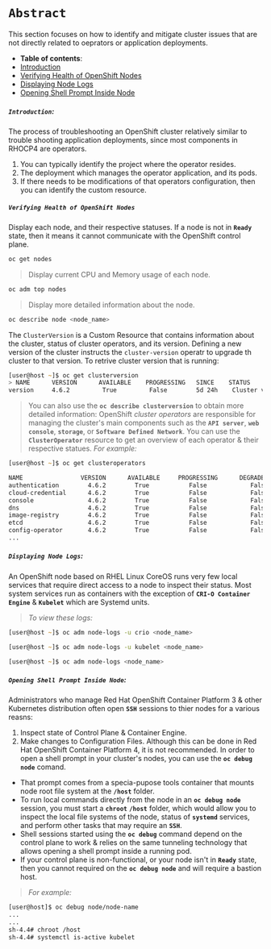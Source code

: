 # **`Abstract`**

This section focuses on how to identify and mitigate cluster issues that are not directly related to oeprators or application deployments.

-  **Table of contents**:
  - [Introduction](#introduction)
  - [Verifying Health of OpenShift Nodes](#verifying-health-of-openshift-nodes)
  - [Displaying Node Logs](#displaying-node-logs)
  - [Opening Shell Prompt Inside Node](#opening-shell-prompt-inside-node)

##### **`Introduction`:**
The process of troubleshooting an OpenShift cluster relatively similar to trouble shooting application deployments, since most components in RHOCP4 are operators. 
1. You can typically identify the project where the operator resides.
2. The deployment which manages the operator application, and its pods.
3. If there needs to be modifications of that operators configuration, then you can identify the custom resource.

##### **`Verifying Health of OpenShift Nodes`**
Display each node, and their respective statuses. If a node is not in **`Ready`** state, then it means it cannot communicate with the OpenShift control plane.
```zsh
oc get nodes
```
> Display current CPU and Memory usage of each node.
```zsh
oc adm top nodes
```
> Display more detailed information about the node.
```zsh
oc describe node <node_name>
```
The `ClusterVersion` is a Custom Resource that contains information about the cluster, status of cluster operators, and its version. Defining a new version of the cluster instructs the `cluster-version` operatr to upgrade th cluster to that version. To retrive cluster version that is running:
```zsh
[user@host ~]$ oc get clusterversion
> NAME      VERSION      AVAILABLE    PROGRESSING   SINCE    STATUS
version     4.6.2         True         False        5d 24h    Cluster version is 4.6.2 
``` 
> You can also use the **`oc describe clusterversion`** to obtain more detailed information:
OpenShift *cluster operators* are responsible for managing the cluster's main components such as the **`API server`**, **`web console`**, **`storage`**, or **`Software Defined Network`**. You can use the **`ClusterOperator`** resource to get an overview of each operator & their respective statues.
> *For example:*

```zsh
[user@host ~]$ oc get clusteroperators

NAME                VERSION      AVAILABLE     PROGRESSING      DEGRADED   SINCE
authentication        4.6.2        True           False            False    4d3h
cloud-credential      4.6.2        True           False            False    4d4h
console               4.6.2        True           False            False    5d30m
dns                   4.6.2        True           False            False    3d34m
image-registry        4.6.2        True           False            False    5d3h
etcd                  4.6.2        True           False            False    3d1h
config-operator       4.6.2        True           False            False    2d30m
...
```
##### **`Displaying Node Logs`:**

An OpenShift node based on RHEL Linux CoreOS runs very few local services that require direct access to a node to inspect their status. Most system services run as containers with the exception of **`CRI-O Container Engine`** & **`Kubelet`** which are Systemd units. 
> *To view these logs:*

```zsh
[user@host ~]$ oc adm node-logs -u crio <node_name>
```
```zsh
[user@host ~]$ oc adm node-logs -u kubelet <node_name>
```
```zsh
[user@host ~]$ oc adm node-logs <node_name>
```
##### **`Opening Shell Prompt Inside Node`:**

Administrators who manage Red Hat OpenShift Container Platform 3 & other Kubernetes distribution often open **`SSH`** sessions to thier nodes for a various reasns:
1. Inspect state of Control Plane & Container Engine.
2. Make changes to Configuration Files.
Although this can be done in Red Hat OpenShift Container Platform 4, it is not recommended. In order to open a shell prompt in your cluster's nodes, you can use the **`oc debug node`** comand. 
- That prompt comes from a specia-pupose tools container that mounts node root file system at the **`/host`** folder.
- To run local commands directly from the node in an  **`oc debug node`** session, you must start a **`chroot`** **`/host`** folder, which would allow you to inspect the local file systems of the node, status of **`systemd`** services, and perform other tasks that may require an **`SSH`**.
- Shell sessions started using the **`oc debug`** command depend on the control plane to work & relies on the same tunneling technology that allows opening a shell prompt inside a running pod.
- If your control plane is non-functional, or your node isn't in **`Ready`** state, then you cannot required on the **`oc debug node`** and will require a bastion host.

> *For example:*

```zsh
[user@host]$ oc debug node/node-name
...
...
sh-4.4# chroot /host
sh-4.4# systemctl is-active kubelet
```









